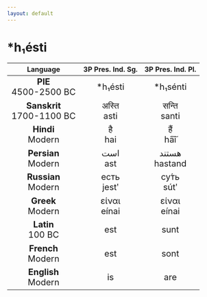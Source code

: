 ```yaml
---
layout: default
---
```

<!---
Text can be **bold**, _italic_, or ~~strikethrough~~.

[Link to another page](./another-page.html)

There should be whitespace between paragraphs.

There should be whitespace between paragraphs. We recommend including a README, or a file with information about your project.
-->

# \*h₁ésti

<style>
td {
  font-size: 20px
}
</style>

| Language | 3P Pres. Ind. Sg. | 3P Pres. Ind. Pl. |
|:-:|:-:|:-:|
| **PIE**<br>4500-2500 BC | \*h₁ésti | \*h₁sénti |
| **Sanskrit**<br>1700-1100 BC  | अस्ति<br>asti | सन्ति<br>santi |
| **Hindi**<br>Modern | है<br>hai | हैं<br>ha͠i |
| **Persian**<br>Modern | است<br>ast | هستند<br>hastand |
| **Russian**<br>Modern | есть<br>jestʹ | су́ть<br>sútʹ |
| **Greek**<br>Modern | είναι<br>eínai | είναι<br>eínai |
| **Latin**<br>100 BC | est | sunt |
| **French**<br>Modern | est | sont |
| **English**<br>Modern | is | are |
